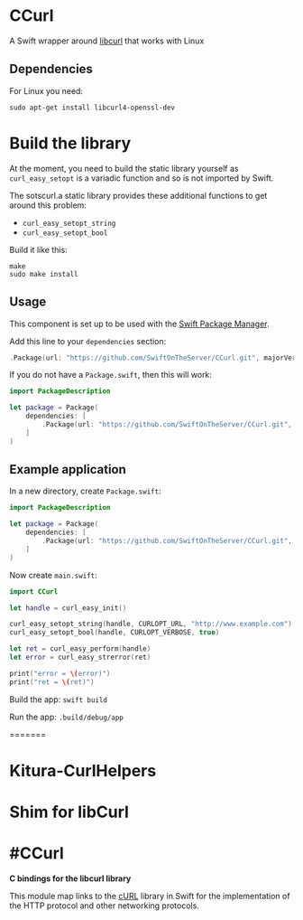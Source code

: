 # CCurl

A Swift wrapper around [libcurl][1] that works with Linux

## Dependencies

For Linux you need:

`sudo apt-get install libcurl4-openssl-dev`


# Build the library

At the moment, you need to build the static library yourself as `curl_easy_setopt`
is a variadic function and so is not imported by Swift.

The sotscurl.a static library provides these additional functions to get around
this problem:

* `curl_easy_setopt_string`
* `curl_easy_setopt_bool`


Build it like this:

```
make
sudo make install
```



## Usage

This component is set up to be used with the [Swift Package Manager][2].

Add this line to your `dependencies` section:

```swift
.Package(url: "https://github.com/SwiftOnTheServer/CCurl.git", majorVersion: 1)
```

If you do not have a `Package.swift`, then this will work:

```swift
import PackageDescription

let package = Package(
    dependencies: [
        .Package(url: "https://github.com/SwiftOnTheServer/CCurl.git", majorVersion: 1)
    ]
)
```


## Example application

In a new directory, create `Package.swift`:


```swift
import PackageDescription

let package = Package(
    dependencies: [
        .Package(url: "https://github.com/SwiftOnTheServer/CCurl.git", versions: Version(0,0,1)..<Version(2,0,0))
    ]
)
```

Now create `main.swift`:

```swift
import CCurl

let handle = curl_easy_init()

curl_easy_setopt_string(handle, CURLOPT_URL, "http://www.example.com")
curl_easy_setopt_bool(handle, CURLOPT_VERBOSE, true)

let ret = curl_easy_perform(handle)
let error = curl_easy_strerror(ret)

print("error = \(error)")
print("ret = \(ret)")
```

Build the app: `swift build`

Run the app: `.build/debug/app`


[1]: http://curl.haxx.se/libcurl/
[2]: https://swift.org/package-manager/
=======
# Kitura-CurlHelpers
Shim for libCurl
=======
#CCurl
=======

**C bindings for the libcurl library**

This module map links to the [cURL](https://curl.haxx.se/) library in Swift for the implementation of the HTTP protocol and other networking protocols.
